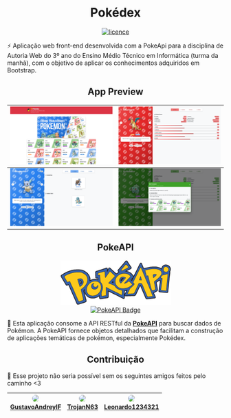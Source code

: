 <h1 align="center">Pokédex</h1>

<div align="center">

<a href="https://opensource.org/license/mit"><img alt="licence" src="https://img.shields.io/badge/License-MIT-red.svg"></a>

</div>

⚡ Aplicação web front-end desenvolvida com a PokeApi para a disciplina de Autoria Web do 3º ano do Ensino Médio Técnico em Informática (turma da manhã), com o objetivo de aplicar os conhecimentos adquiridos em Bootstrap.

<h2 align="center">App Preview</h2>

|      ![Home Preview](src/assets/images/preview/home.png)      | ![Details Preview](src/assets/images/preview/details.png) |
| :-----------------------------------------------------------: | :-------------------------------------------------------: |
| ![Evolution Preview](src/assets/images/preview/evolution.png) |   ![Modal Preview](src/assets/images/preview/modal.png)   |

<h2 align="center">PokeAPI</h2>
<div align="center">

<img src="src/assets/images/pokeapi.png">
<br>
<a href="https://pokeapi.co/">
  <img src="https://img.shields.io/badge/PokeAPI-REST%20API-3773a1?logo=pokemon&logoColor=white&style=for-the-badge" alt="PokeAPI Badge" />
</a>
</div>

💾 Esta aplicação consome a API RESTful da [**PokeAPI**](https://pokeapi.co/) para buscar dados de Pokémon. A PokeAPI fornece objetos detalhados que facilitam a construção de aplicações temáticas de pokémon, especialmente Pokédex.

<h2 align="center">Contribuição</h2>
👥 Esse projeto não seria possível sem os seguintes amigos feitos pelo caminho <3

| <a href="https://github.com/GustavoAndreyIF"><img src="https://github.com/GustavoAndreyIF.png" width="60" style="border-radius:50%"><br><b>GustavoAndreyIF</b></a> | <a href="https://github.com/TrojanN63"><img src="https://github.com/TrojanN63.png" width="60" style="border-radius:50%"><br><b>TrojanN63</b></a> | <a href="https://github.com/Leonardo1234321"><img src="https://github.com/Leonardo1234321.png" width="60" style="border-radius:50%"><br><b>Leonardo1234321</b></a> |
| :----------------------------------------------------------------------------------------------------------------------------------------------------------------: | :----------------------------------------------------------------------------------------------------------------------------------------------: | :----------------------------------------------------------------------------------------------------------------------------------------------------------------: |
